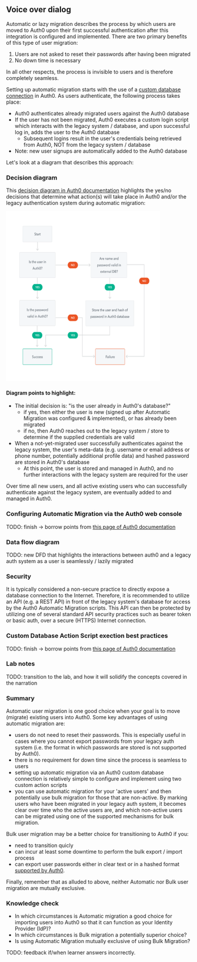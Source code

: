 ## Voice over dialog
Automatic or lazy migration describes the process by which users are moved to Auth0 upon their first successful authentication after this integration is configured and implemented.  There are two primary benefits of this type of user migration:
1. Users are not asked to reset their passwords after having been migrated
2. No down time is necessary

In all other respects, the process is invisible to users and is therefore completely seamless.

Setting up automatic migration starts with the use of a [custom database connection](https://auth0.com/docs/connections/database/custom-db) in Auth0.  As users authenticate, the following process takes place:
- Auth0 authenticates already migrated users against the Auth0 database
- If the user has not been migrated, Auth0 executes a custom login script which interacts with the legacy system / database, and upon successful log in, adds the user to the Auth0 database
  - Subsequent logins result in the user's credentials being retrieved from Auth0, NOT from the legacy system / database
- Note: new user signups are automatically added to the Auth0 database

Let's look at a diagram that describes this approach:
### Decision diagram
This [decision diagram in Auth0 documentation](https://auth0.com/docs/users/import-and-export-users) highlights the yes/no decisions that determine what action(s) will take place in Auth0 and/or the legacy authentication system during automatic migration:

<img src="migrating-diagram.png" alt="Automatic migration diagram" style="height: 462px; width:418px;"/>

#### Diagram points to highlight:
- The initial decision is: "is the user already in Auth0's database?"
  - if yes, then either the user is new (signed up after Automatic Migration was configured & implemented), or has already been migrated
  - if no, then Auth0 reaches out to the legacy system / store to determine if the supplied credentials are valid
- When a not-yet-migrated user successfully authenticates against the legacy system, the user's meta-data (e.g. username or email address or phone number, potentially additional profile data) and hashed password are stored in Auth0's database
  - At this point, the user is stored and managed in Auth0, and no further interactions with the legacy system are required for the user

Over time all new users, and all active existing users who can successfully authenticate against the legacy system, are eventually added to and managed in Auth0.

### Configuring Automatic Migration via the Auth0 web console
TODO: finish -> borrow points from [this page of Auth0 documentation](https://auth0.com/docs/users/configure-automatic-migration-from-your-database)

### Data flow diagram
TODO: new DFD that highlights the interactions between auth0 and a legacy auth system as a user is seamlessly / lazily migrated

### Security
It is typically considered a non-secure practice to directly expose a database connection to the Internet.  Therefore, it is recommended to utilize an API (e.g. a REST API) in front of the legacy system's database for access by the Auth0 Automatic Migration scripts.  This API can then be protected by utilizing one of several standard API security practices such as bearer token or basic auth, over a secure (HTTPS) Internet connection.

### Custom Database Action Script exection best practices
TODO: finish -> borrow points from [this page of Auth0 documentation](https://auth0.com/docs/best-practices/custom-database-connections-scripts/execution)

### Lab notes
TODO: transition to the lab, and how it will solidify the concepts covered in the narration

### Summary
Automatic user migration is one good choice when your goal is to move (migrate) existing users into Auth0.  Some key advantages of using automatic migration are:
- users do not need to reset their passwords.  This is especially useful in cases where you cannot export passwords from your legacy auth system (i.e. the format in which passwords are stored is not supported by Auth0).
- there is no requirement for down time since the process is seamless to users
- setting up automatic migration via an Auth0 custom database connection is relatively simple to configure and implement using two custom action scripts
- you can use automatic migration for your 'active users' and then potentially use bulk migration for those that are non-active.  By marking users who have been migrated in your legacy auth system, it becomes clear over time who the active users are, and which non-active users can be migrated using one of the supported mechanisms for bulk migration.

Bulk user migration may be a better choice for transitioning to Auth0 if you:
- need to transition quicly
- can incur at least some downtime to perform the bulk export / import process
- can export user passwords either in clear text or in a hashed format [supported by Auth0](https://auth0.com/docs/users/bulk-user-import-database-schema-and-examples).

Finally, remember that as alluded to above, neither Automatic nor Bulk user migration are mutually exclusive.

### Knowledge check
- In which circumstances is Automatic migration a good choice for importing users into Auth0 so that it can function as your Identity Provider (IdP)?
- In which circumstances is Bulk migration a potentially superior choice?
- Is using Automatic Migration mutually exclusive of using Bulk Migration?

TODO: feedback if/when learner answers incorrectly.
